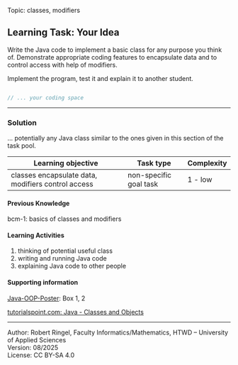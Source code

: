 Topic: classes, modifiers

## Learning Task: Your Idea

Write the Java code to implement a basic class for any purpose you think of. 
Demonstrate appropriate coding features to encapsulate data and to control access with help of modifiers.

Implement the program, test it and explain it to another student.

``` java

// ... your coding space

```

---------------------------------------

### Solution

... potentially any Java class similar to the ones given in this section of the task pool.


| **Learning objective**                         | **Task type**     | **Complexity** |
| ---------------------------------------------- | ----------------- | -------------- |
| classes encapsulate data, modifiers control access | non-specific goal task | 1 - low |  

#### Previous Knowledge

bcm-1: basics of classes and modifiers  

#### Learning Activities

1) thinking of potential useful class
2) writing and running Java code
3) explaining Java code to other people

#### Supporting information

[Java-OOP-Poster](../JavaPosterOOP_engl.pdf): Box 1, 2

[tutorialspoint.com: Java - Classes and Objects](https://www.tutorialspoint.com/java/java_object_classes.htm)  

---------------------------------------
Author: Robert Ringel, Faculty Informatics/Mathematics, HTWD – University of Applied Sciences  
Version: 08/2025            
License: CC BY-SA 4.0